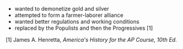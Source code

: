 - wanted to demonetize gold and silver
- attempted to form a farmer-laborer alliance
- wanted better regulations and working conditions
- replaced by the Populists and then the Progressives [1]

[1] James A. Henretta, *America's History for the AP Course, 10th Ed.*